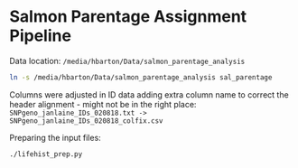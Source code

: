 # Salmon Parentage Assignment Pipeline

Data location: ```/media/hbarton/Data/salmon_parentage_analysis```

```bash
ln -s /media/hbarton/Data/salmon_parentage_analysis sal_parentage
```

Columns were adjusted in ID data adding extra column name to correct the header alignment - might not be in the right 
place: ```SNPgeno_janlaine_IDs_020818.txt -> SNPgeno_janlaine_IDs_020818_colfix.csv```

Preparing the input files:

```bash
./lifehist_prep.py

```